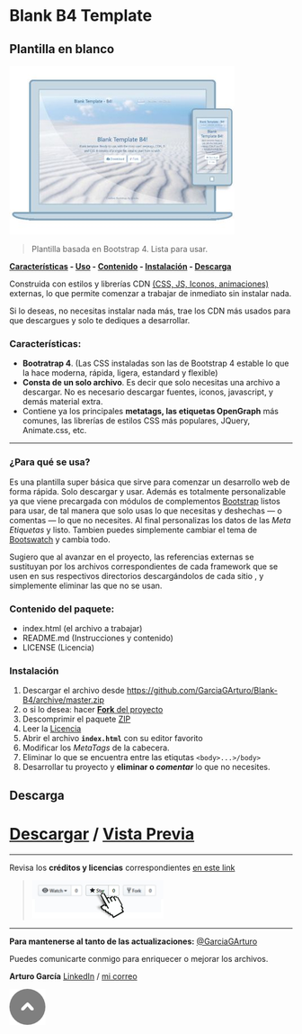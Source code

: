 
Blank B4 Template
===
## Plantilla en blanco

![Plantilla basada en Bootstrap](https://raw.githubusercontent.com/GarciaGArturo/garciagarturo.github.io/master/assets/blank-b4/blank-b4-01.jpg "Basada en Bootstrap")

> Plantilla basada en Bootstrap 4. Lista para usar.

**[Características](https://github.com/GarciaGArturo/Blank-B4#caracter%C3%ADsticas) - [Uso](https://github.com/GarciaGArturo/Blank-B4#para-qu%C3%A9-se-usa) - [Contenido](https://github.com/GarciaGArturo/Blank-B4#contenido-del-paquete) - [Instalación](https://github.com/GarciaGArturo/Blank-B4#instalaci%C3%B3n) - [Descarga](https://github.com/GarciaGArturo/Blank-B4#descarga)**

Construida con estilos y librerías CDN [(CSS, JS, Iconos, animaciones)](https://garciagarturo.github.io/creditos.html) externas, lo que permite comenzar a trabajar de inmediato sin instalar nada.

Si lo deseas, no necesitas instalar nada más, trae los CDN más usados para que descargues y solo te dediques a desarrollar.

### Características:

- **Bootratrap 4**. (Las CSS instaladas son las de Bootstrap 4 estable lo que la hace moderna, rápida, ligera, estandard y flexible)
- **Consta de un solo archivo**. Es decir que solo necesitas una archivo a descargar. No es necesario descargar fuentes, iconos, javascript, y demás material extra.
- Contiene ya los principales **metatags, las etiquetas OpenGraph** más comunes, las librerías de estilos CSS más populares, JQuery, Animate.css, etc.

---

### ¿Para qué se usa?
Es una plantilla super básica que sirve para comenzar un desarrollo web de forma rápida. Solo descargar y usar. Además es totalmente personalizable ya que viene precargada con módulos de complementos [Bootstrap](https://getbootstrap.com) listos para usar, de tal manera que solo usas lo que necesitas y deshechas — o comentas — lo que no necesites. Al final personalizas los datos de las _Meta Etiquetas_ y listo. Tambien puedes simplemente cambiar el tema de [Bootswatch](http://Bootswatch.com) y cambia todo.

Sugiero que al avanzar en el proyecto, las referencias externas se sustituyan por los archivos correspondientes de cada framework que se usen en sus respectivos directorios descargándolos de cada sitio , y simplemente eliminar las que no se usan.

### Contenido del paquete:

- index.html (el archivo a trabajar)
- README.md  (Instrucciones y contenido)
- LICENSE    (Licencia)

### Instalación

1. Descargar el archivo desde https://github.com/GarciaGArturo/Blank-B4/archive/master.zip
2. o si lo desea: hacer [**Fork** del proyecto](https://github.com/GarciaGArturo/Blank-B4) 
3. Descomprimir el paquete [ZIP](http://www.7-zip.org/) 
4. Leer la [Licencia](https://raw.githubusercontent.com/GarciaGArturo/Blank-B4/master/LICENSE)
5. Abrir el archivo **`index.html`** con su editor favorito
6. Modificar los _MetaTags_ de la cabecera.
7. Eliminar lo que se encuentra entre las etiqutas `<body>...>/body>`
8. Desarrollar tu proyecto y **eliminar o _comentar_** lo que no necesites.

## Descarga

# [Descargar](https://github.com/GarciaGArturo/Blank-B4/archive/master.zip) / [Vista Previa](https://garciagarturo.github.io/Blank-B4/)

---

Revisa los **créditos y licencias** correspondientes [en este link](https://garciagarturo.github.io/creditos.html)
> [![Haz click en la estrellita arriba del reposiorio en GitHub](https://raw.githubusercontent.com/GarciaGArturo/garciagarturo.github.io/master/img/click-star-01.jpg "Haz click en la estrellita")](https://github.com/GarciaGArturo/Blank-B4/)

---
**Para mantenerse al tanto de las actualizaciones:** [@GarciaGArturo](https://twitter.com/GarciaGArturo)

Puedes comunicarte conmigo para enriquecer o mejorar los archivos.

**Arturo García**
[LinkedIn](https://linkedin.com/in/garciagarturo) / [mi correo](http://www.google.com/recaptcha/mailhide/d?k=01EB2NAIZ_2uEkjscDfJ-bHw==&c=p_0f-7ykHrzq1gLxRsjytRf7dlTywPveTBibi7Svqi8=)


[![Subir](https://raw.githubusercontent.com/GarciaGArturo/garciagarturo.github.io/master/img/top.png "Subir")](#)
